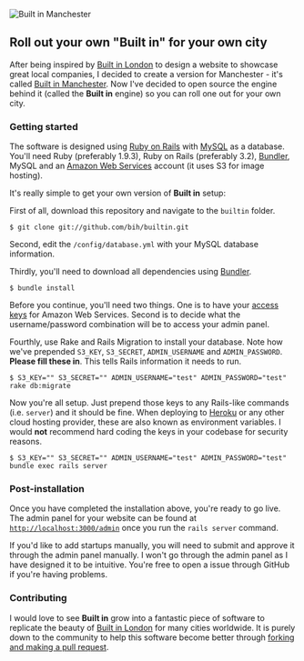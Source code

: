 ![Built in Manchester](http://i.imgur.com/qxeqjiF.png)

## Roll out your own "Built in" for your own city
After being inspired by [Built in London](http://www.builtinlondon.co) to design a website to showcase great local companies, I decided to create a version for Manchester - it's called [Built in Manchester](http://builtinmcr.com). Now I've decided to open source the engine behind it (called the **Built in** engine) so you can roll one out for your own city.

### Getting started
The software is designed using [Ruby on Rails](http://rubyonrails.org) with [MySQL](http://www.mysql.com) as a database. You'll need Ruby (preferably 1.9.3), Ruby on Rails (preferably 3.2), [Bundler](http://gembundler.com), MySQL and an [Amazon Web Services](http://aws.amazon.com) account (it uses S3 for image hosting).

It's really simple to get your own version of **Built in** setup:

First of all, download this repository and navigate to the `builtin` folder.
```
$ git clone git://github.com/bih/builtin.git
```

Second, edit the `/config/database.yml` with your MySQL database information.

Thirdly, you'll need to download all dependencies using [Bundler](http://gembundler.com).
```
$ bundle install
```

Before you continue, you'll need two things. One is to have your [access keys](https://console.aws.amazon.com/iam/home?#security_credential) for Amazon Web Services. Second is to decide what the username/password combination will be to access your admin panel.

Fourthly, use Rake and Rails Migration to install your database. Note how we've prepended `S3_KEY`, `S3_SECRET`, `ADMIN_USERNAME` and `ADMIN_PASSWORD`. **Please fill these in**. This tells Rails information it needs to run.
```
$ S3_KEY="" S3_SECRET="" ADMIN_USERNAME="test" ADMIN_PASSWORD="test" rake db:migrate
```

Now you're all setup. Just prepend those keys to any Rails-like commands (i.e. `server`) and it should be fine. When deploying to [Heroku](http://www.heroku.com) or any other cloud hosting provider, these are also known as environment variables. I would **not** recommend hard coding the keys in your codebase for security reasons.
```
$ S3_KEY="" S3_SECRET="" ADMIN_USERNAME="test" ADMIN_PASSWORD="test" bundle exec rails server
```
### Post-installation
Once you have completed the installation above, you're ready to go live. The admin panel for your website can be found at [`http://localhost:3000/admin`](http://localhost:3000/admin) once you run the `rails server` command.

If you'd like to add startups manually, you will need to submit and approve it through the admin panel manually. I won't go through the admin panel as I have designed it to be intuitive. You're free to open a issue through GitHub if you're having problems.

### Contributing
I would love to see **Built in** grow into a fantastic piece of software to replicate the beauty of [Built in London](http://www.builtinlondon.co) for many cities worldwide. It is purely down to the community to help this software become better through [forking and making a pull request](https://help.github.com/articles/using-pull-requests).